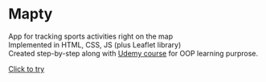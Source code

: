 # Mapty
App for tracking sports activities right on the map <br>
Implemented in HTML, CSS, JS (plus Leaflet library) <br>
Created step-by-step along with [Udemy course](https://ua.udemy.com/course/the-complete-javascript-course) for OOP learning purprose.

[Click to try](https://chopstxx.github.io/mapty-app/)

